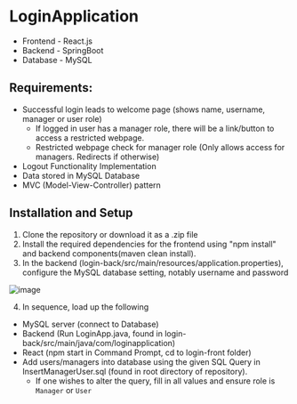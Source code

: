 # LoginApplication
- Frontend - React.js
- Backend - SpringBoot
- Database - MySQL

## Requirements:
- Successful login leads to welcome page (shows name, username, manager or user role)
  - If logged in user has a manager role, there will be a link/button to access a restricted webpage.
  - Restricted webpage check for manager role (Only allows access for managers. Redirects if otherwise)
- Logout Functionality Implementation
- Data stored in MySQL Database
- MVC (Model-View-Controller) pattern

## Installation and Setup

1. Clone the repository or download it as a .zip file
2. Install the required dependencies for the frontend using "npm install" and backend components(maven clean install).
3. In the backend (login-back/src/main/resources/application.properties), configure the MySQL database setting, notably username and password

![image](https://i.imgur.com/yjQLQ0V.png)

4. In sequence, load up the following
  - MySQL server (connect to Database)
  - Backend (Run LoginApp.java, found in login-back/src/main/java/com/loginapplication)
  - React (npm start in Command Prompt, cd to login-front folder)
  - Add users/managers into database using the given SQL Query in InsertManagerUser.sql (found in root directory of repository).
    - If one wishes to alter the query, fill in all values and ensure role is `Manager` or `User`
